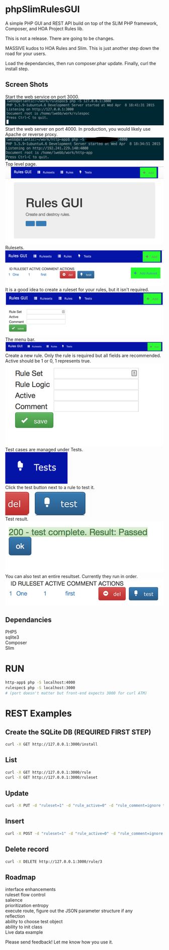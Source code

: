 # phpSlimRulesGUI
A simple PHP GUI and REST API build on top of the SLIM PHP framework, Composer, and HOA Project Rules lib.

This is not a release. There are going to be changes.

MASSIVE kudos to HOA Rules and Slim. This is just another step down the road for your users.

Load the dependancies, then run composer.phar update. Finally, curl the install step.

Screen Shots
------------
Start the web service on port 3000.  
![Starting the API](https://github.com/lwdallas/phpSlimRulesGUI/blob/master/doc/img/1.png?raw=true)  
Start the web server on port 4000. In production, you would likely use Apache or reverse proxy.   
![Starting the web server in development](https://github.com/lwdallas/phpSlimRulesGUI/blob/master/doc/img/2.png?raw=true)  
Top level page.  
![First page controls](https://github.com/lwdallas/phpSlimRulesGUI/blob/master/doc/img/3.png?raw=true)  
Rulesets.  
![Rulesets](https://github.com/lwdallas/phpSlimRulesGUI/blob/master/doc/img/5.png?raw=true)  
It is a good idea to create a ruleset for your rules, but it isn't required.  
![Creating a new ruleset - not required but recommended](https://github.com/lwdallas/phpSlimRulesGUI/blob/master/doc/img/4.png?raw=true)
The menu bar.  
![Menu bar](https://github.com/lwdallas/phpSlimRulesGUI/blob/master/doc/img/6.png?raw=true)  
Create a new rule. Only the rule is required but all fields are recommended. Active should be 1 or 0, 1 represents true.  
![Create a rule, Active = 1 for true](https://github.com/lwdallas/phpSlimRulesGUI/blob/master/doc/img/7.png?raw=true)  
Test cases are managed under Tests.  
![Click tests to manage test cases](https://github.com/lwdallas/phpSlimRulesGUI/blob/master/doc/img/8.png?raw=true)  
Click the test button next to a rule to test it.  
![Click the test button next to a rule to test it](https://github.com/lwdallas/phpSlimRulesGUI/blob/master/doc/img/9.png?raw=true)  
Test result.  
![test result](https://github.com/lwdallas/phpSlimRulesGUI/blob/master/doc/img/10.png?raw=true)  
You can also test an entire resultset. Currently they run in order.  
![you can also test an entire resultset. Currently they run in order](https://github.com/lwdallas/phpSlimRulesGUI/blob/master/doc/img/11.png?raw=true)  

Dependancies
------------
PHP5  
sqlite3  
Composer  
Slim  

RUN
===
```bash
http-app$ php -S localhost:4000  
rulespec$ php -S localhost:3000  
# (port doesn't matter but front-end expects 3000 for curl ATM)  
```

REST Examples
=============

Create the SQLite DB (REQUIRED FIRST STEP)
--------------------
```bash
curl -X GET http://127.0.0.1:3000/install
```

List
----
```bash
curl -X GET http://127.0.0.1:3000/rule  
curl -X GET http://127.0.0.1:3000/ruleset
```

Update
------
```bash
curl -X PUT -d "ruleset=1" -d "rule_active=0" -d "rule_comment=ignore this one" -d "rule=something = 1 and another < 10 or unfinished idea" http://127.0.0.1:3000/rule/3
```
Insert
------
```bash
curl -X POST -d "ruleset=1" -d "rule_active=0" -d "rule_comment=ignore this one" -d "rule=something = 1 and another < 10 or unfinished idea" http://127.0.0.1:3000/rule
```

Delete record
-------------
```bash
curl -X DELETE http://127.0.0.1:3000/rule/3
```

Roadmap
-------
interface enhancements  
ruleset flow control  
salience  
prioritization entropy  
execute route, figure out the JSON parameter structure if any  
reflection  
ability to choose test object  
ability to init class  
Live data example

Please send feedback! Let me know how you use it.
